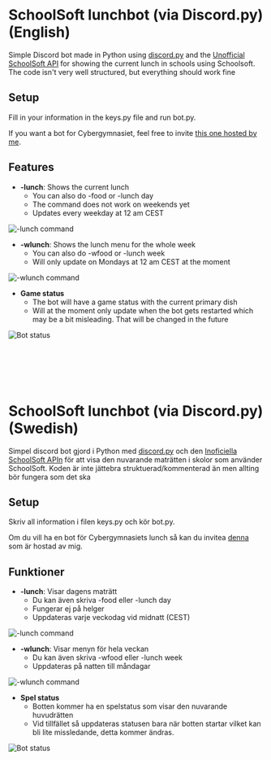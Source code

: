 # SchoolSoft lunchbot (via Discord.py) (English)

Simple Discord bot made in Python using [discord.py](https://github.com/Rapptz/discord.py) and the [Unofficial SchoolSoft API](https://github.com/lnus/schoolsoft-api) for showing the current lunch in schools using Schoolsoft. The code isn't very well structured, but everything should work fine

## Setup
Fill in your information in the keys.py file and run bot.py.

If you want a bot for Cybergymnasiet, feel free to invite [this one hosted by me](https://discordapp.com/api/oauth2/authorize?client_id=571758785115324427&permissions=0&scope=bot).

## Features
- **-lunch**: Shows the current lunch
  - You can also do -food or -lunch day
  - The command does not work on weekends yet
  - Updates every weekday at 12 am CEST

![-lunch command](https://media.discordapp.net/attachments/520168552687206400/576808899059908618/unknown.png)

- **-wlunch**: Shows the lunch menu for the whole week
  - You can also do -wfood or -lunch week
  - Will only update on Mondays at 12 am CEST at the moment
  
![-wlunch command](https://cdn.discordapp.com/attachments/520168552687206400/576808397832454184/unknown.png)

- **Game status**
  - The bot will have a game status with the current primary dish
  - Will at the moment only update when the bot gets restarted which may be a bit misleading. That will be changed in the future
  
![Bot status](https://cdn.discordapp.com/attachments/520168552687206400/576809571167764500/unknown.png)
<br/><br/><br/><br/><br/><br/>


# SchoolSoft lunchbot (via Discord.py) (Swedish)
Simpel discord bot gjord i Python med [discord.py](https://github.com/Rapptz/discord.py) och den [Inoficiella SchoolSoft APIn](https://github.com/lnus/schoolsoft-api) för att visa den nuvarande maträtten i skolor som använder SchoolSoft. Koden är inte jättebra struktuerad/kommenterad än men allting bör fungera som det ska

## Setup
Skriv all information i filen keys.py och kör bot.py.

Om du vill ha en bot för Cybergymnasiets lunch så kan du invitea [denna](https://discordapp.com/api/oauth2/authorize?client_id=571758785115324427&permissions=0&scope=bot) som är hostad av mig.

## Funktioner
- **-lunch**: Visar dagens maträtt
  - Du kan även skriva -food eller -lunch day
  - Fungerar ej på helger
  - Uppdateras varje veckodag vid midnatt (CEST)

![-lunch command](https://media.discordapp.net/attachments/520168552687206400/576808899059908618/unknown.png)

- **-wlunch**: Visar menyn för hela veckan
  - Du kan även skriva -wfood eller -lunch week
  - Uppdateras på natten till måndagar
  
![-wlunch command](https://cdn.discordapp.com/attachments/520168552687206400/576808397832454184/unknown.png)

- **Spel status**
  - Botten kommer ha en spelstatus som visar den nuvarande huvudrätten
  - Vid tillfället så uppdateras statusen bara när botten startar vilket kan bli lite missledande, detta kommer ändras.
  
![Bot status](https://cdn.discordapp.com/attachments/520168552687206400/576809571167764500/unknown.png)

